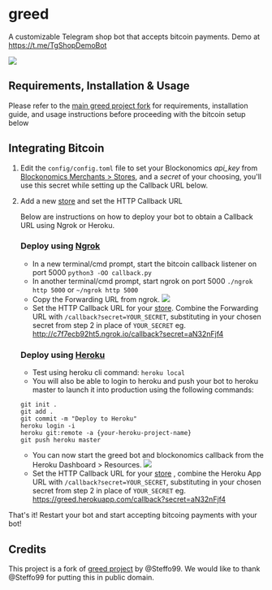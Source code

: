 # greed

A customizable Telegram shop bot that accepts bitcoin payments. Demo at https://t.me/TgShopDemoBot

![](https://img.shields.io/badge/version-beta-blue.svg)

## Requirements, Installation & Usage

Please refer to the [main greed project fork](https://github.com/Steffo99/greed) for requirements, installation guide, and usage instructions before proceeding with the bitcoin setup below

## Integrating Bitcoin
1. Edit the `config/config.toml` file to set your Blockonomics *api_key* from [Blockonomics Merchants > Stores](https://www.blockonomics.co/merchants#/stores), and a *secret* of your choosing, you'll use this secret while setting up the Callback URL below.

2. Add a new [store](https://www.blockonomics.co/merchants#/stores) and set the HTTP Callback URL

	Below are instructions on how to deploy your bot to obtain a Callback URL using Ngrok or Heroku.

	### Deploy using [Ngrok](https://ngrok.com/download)
	* In a new terminal/cmd prompt, start the bitcoin callback listener on port 5000 `python3 -OO callback.py`
	* In another terminal/cmd prompt, start ngrok on port 5000 `./ngrok http 5000` or `~/ngrok http 5000`
	* Copy the Forwarding URL from ngrok.
	![](assets/images/ngrok.png) 
	* Set the HTTP Callback URL for your [store](https://www.blockonomics.co/merchants#/stores). Combine the Forwarding URL with `/callback?secret=YOUR_SECRET`, substituting in your chosen secret from step 2 in place of `YOUR_SECRET`
	   eg.  http://c7f7ecb92ht5.ngrok.io/callback?secret=aN32nFjf4

	### Deploy using [Heroku](https://www.heroku.com/)
	* Test using heroku cli command: `heroku local`
	* You will also be able to login to heroku and push your bot to heroku master to launch it into production using the following commands:
	```
	git init .
	git add .
	git commit -m "Deploy to Heroku"
	heroku login -i
	heroku git:remote -a {your-heroku-project-name}
	git push heroku master
	```
	* You can now start the greed bot and blockonomics callback from the Heroku Dashboard > Resources.
	![](assets/images/heroku.png) 
	* Set the HTTP Callback URL for your [store](https://www.blockonomics.co/merchants#/stores) , combine the Heroku App URL with `/callback?secret=YOUR_SECRET`, substituting in your chosen secret from step 2 in place of `YOUR_SECRET`
		eg. https://greed.herokuapp.com/callback?secret=aN32nFjf4

That's it! Restart your bot and start accepting bitcoing payments with your bot!

## Credits
This project is a fork of [greed project](https://github.com/Steffo99/greed) by @Steffo99. We would like to thank @Steffo99 for putting this in public domain. 
